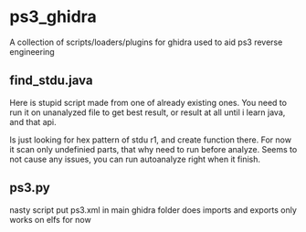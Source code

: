 # ps3_ghidra
A collection of scripts/loaders/plugins for ghidra used to aid ps3 reverse engineering

## find_stdu.java

Here is stupid script made from one of already existing ones. You need to run it on unanalyzed file to get best result, or result at all until i learn java, and that api. 

Is just looking for hex pattern of      stdu        r1, and create function there. For now it scan only undefinied parts, that why need to run before analyze. Seems to not cause any issues, you can run autoanalyze right when it finish.

## ps3.py
nasty script
put ps3.xml in main ghidra folder
does imports and exports
only works on elfs for now

